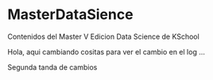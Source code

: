 # MasterDataSience
Contenidos del Master V Edicion Data Science de KSchool

Hola, aqui cambiando cositas para ver el cambio en el log ...

Segunda tanda de cambios
